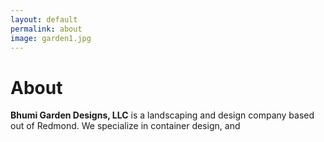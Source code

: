 ```yaml
---
layout: default
permalink: about
image: garden1.jpg
---
```


# About

__Bhumi Garden Designs, LLC__ is a landscaping and design company based out of Redmond. We specialize in container design, and 

